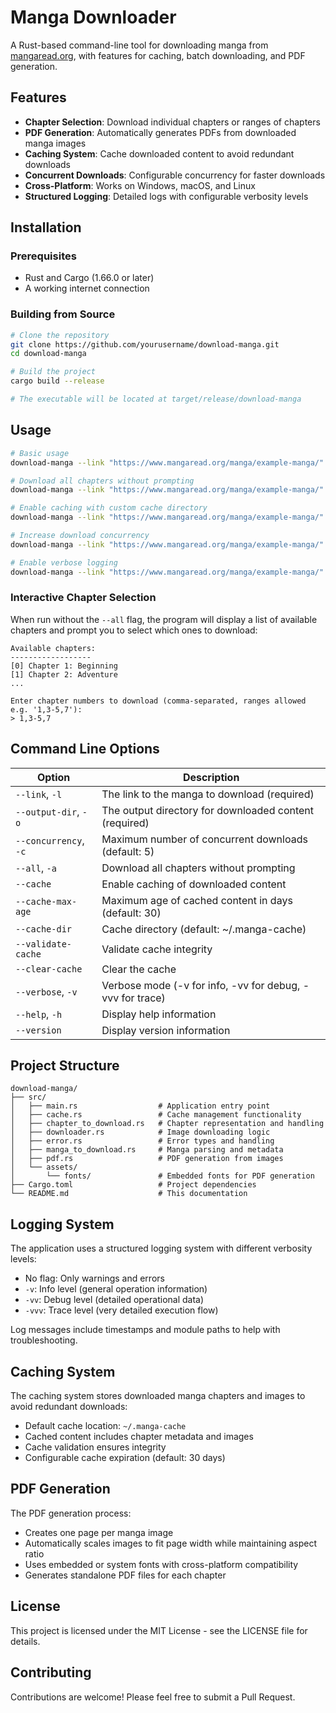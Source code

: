 # Manga Downloader

A Rust-based command-line tool for downloading manga from [mangaread.org](https://www.mangaread.org), with features for caching, batch downloading, and PDF generation.

## Features

- **Chapter Selection**: Download individual chapters or ranges of chapters
- **PDF Generation**: Automatically generates PDFs from downloaded manga images
- **Caching System**: Cache downloaded content to avoid redundant downloads
- **Concurrent Downloads**: Configurable concurrency for faster downloads
- **Cross-Platform**: Works on Windows, macOS, and Linux
- **Structured Logging**: Detailed logs with configurable verbosity levels

## Installation

### Prerequisites

- Rust and Cargo (1.66.0 or later)
- A working internet connection

### Building from Source

```bash
# Clone the repository
git clone https://github.com/yourusername/download-manga.git
cd download-manga

# Build the project
cargo build --release

# The executable will be located at target/release/download-manga
```

## Usage

```bash
# Basic usage
download-manga --link "https://www.mangaread.org/manga/example-manga/" --output-dir "./manga"

# Download all chapters without prompting
download-manga --link "https://www.mangaread.org/manga/example-manga/" --output-dir "./manga" --all

# Enable caching with custom cache directory
download-manga --link "https://www.mangaread.org/manga/example-manga/" --output-dir "./manga" --cache --cache-dir "./custom-cache"

# Increase download concurrency
download-manga --link "https://www.mangaread.org/manga/example-manga/" --output-dir "./manga" --concurrency 10

# Enable verbose logging
download-manga --link "https://www.mangaread.org/manga/example-manga/" --output-dir "./manga" --verbose
```

### Interactive Chapter Selection

When run without the `--all` flag, the program will display a list of available chapters and prompt you to select which ones to download:

```
Available chapters:
------------------
[0] Chapter 1: Beginning
[1] Chapter 2: Adventure
...

Enter chapter numbers to download (comma-separated, ranges allowed e.g. '1,3-5,7'):
> 1,3-5,7
```

## Command Line Options

| Option | Description |
|--------|-------------|
| `--link`, `-l` | The link to the manga to download (required) |
| `--output-dir`, `-o` | The output directory for downloaded content (required) |
| `--concurrency`, `-c` | Maximum number of concurrent downloads (default: 5) |
| `--all`, `-a` | Download all chapters without prompting |
| `--cache` | Enable caching of downloaded content |
| `--cache-max-age` | Maximum age of cached content in days (default: 30) |
| `--cache-dir` | Cache directory (default: ~/.manga-cache) |
| `--validate-cache` | Validate cache integrity |
| `--clear-cache` | Clear the cache |
| `--verbose`, `-v` | Verbose mode (-v for info, -vv for debug, -vvv for trace) |
| `--help`, `-h` | Display help information |
| `--version` | Display version information |

## Project Structure

```
download-manga/
├── src/
│   ├── main.rs                  # Application entry point
│   ├── cache.rs                 # Cache management functionality
│   ├── chapter_to_download.rs   # Chapter representation and handling
│   ├── downloader.rs            # Image downloading logic
│   ├── error.rs                 # Error types and handling
│   ├── manga_to_download.rs     # Manga parsing and metadata
│   ├── pdf.rs                   # PDF generation from images
│   └── assets/
│       └── fonts/               # Embedded fonts for PDF generation
├── Cargo.toml                   # Project dependencies
└── README.md                    # This documentation
```

## Logging System

The application uses a structured logging system with different verbosity levels:

- No flag: Only warnings and errors
- `-v`: Info level (general operation information)
- `-vv`: Debug level (detailed operational data)
- `-vvv`: Trace level (very detailed execution flow)

Log messages include timestamps and module paths to help with troubleshooting.

## Caching System

The caching system stores downloaded manga chapters and images to avoid redundant downloads:

- Default cache location: `~/.manga-cache`
- Cached content includes chapter metadata and images
- Cache validation ensures integrity
- Configurable cache expiration (default: 30 days)

## PDF Generation

The PDF generation process:

- Creates one page per manga image
- Automatically scales images to fit page width while maintaining aspect ratio
- Uses embedded or system fonts with cross-platform compatibility
- Generates standalone PDF files for each chapter

## License

This project is licensed under the MIT License - see the LICENSE file for details.

## Contributing

Contributions are welcome! Please feel free to submit a Pull Request. 